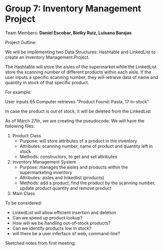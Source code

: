 # Group 7: Inventory Management Project

Team Members: **Daniel Escobar, Bielky Ruiz, Luisana Barajas**

Project Outline: 

We will be implementing two Data Structures: Hashtable and LinkedList to create an Inventory Management Project.

The Hashtable will store the aisles of the supermarket while the LinkedList store the scanning number of different products within each aisle. If the user inputs a specific scanning number, they will retrieve data of name and quantity in stock of that specific product. 

For example:

User inputs 65
Computer retrieves "Product Found: Pasta, 17 in-stock" 

In case the product is out of stock, it will be deleted from the LinkedList

As of March 27th, we are creating the pseudocode. We will have the following files:

1. Product Class
    - Purpose: will store attributes of a product in the inventory
    - Attributes: scanning number, name of product and quantity left in stock
    - Methods: constructors, to get and set attributes
2. Inventory Management System 
    - Purpose: manages the aisles and products within the supermarketing inventory 
    - Attributes: aisles and linkedlist (products)
    - Methods: add a product, find the product by the scanning number, update product quantity and remove product 
4. Main Class



To be considered:
- LinkedList will allow efficient insertion and deletion
- Can we speed up product lookup? 
- How will we be handling out-of-stock products?
- Can we identify products low in stock? 
- will there be a user inferface of web, command-line? 

Sketched notes from first meeting: 

